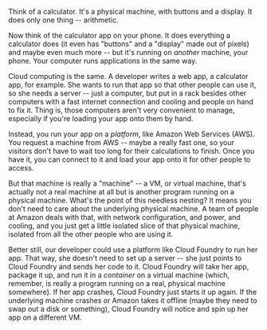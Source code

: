 Think of a calculator. It's a physical machine, with buttons and a display. It does only one thing -- arithmetic.

Now think of the calculator app on your phone. It does everything a calculator does (it even has "buttons" and a "display" made out of pixels) and maybe even much more -- but it's running on *another* machine, your phone. Your computer runs applications in the same way.

Cloud computing is the same. A developer writes a web app, a calculator app, for example. She wants to run that app so that other people can use it, so she needs a server -- just a computer, but put in a rack besides other computers with a fast internet connection and cooling and people on hand to fix it. Thing is, those computers aren't very convenient to manage, especially if you're loading your app onto them by hand.

Instead, you run your app on a *platform*, like Amazon Web Services (AWS). You request a machine from AWS -- maybe a really fast one, so your visitors don't have to wait too long for their calculations to finish. Once you have it, you can connect to it and load your app onto it for other people to access.

But that machine is really a "machine" -- a VM, or virtual machine, that's actually not a real machine at all but is another program running on a physical machine. What's the point of this needless nesting? It means you don't need to care about the underlying physical machine. A team of people at Amazon deals with that, with network configuration, and power, and cooling, and you just get a little isolated slice of that physical machine, isolated from all the other people who are using it.

Better still, our developer could use a platform like Cloud Foundry to run her app. That way, she doesn't need to set up a server -- she just points to Cloud Foundry and sends her code to it. Cloud Foundry will take her app, package it up, and run it in a *container* on a virtual machine (which, remember, is really a program running on a real, physical machine somewhere). If her app crashes, Cloud Foundry just starts it up again. If the underlying machine crashes or Amazon takes it offline
(maybe they need to swap out a disk or something), Cloud Foundry will notice and spin up her app on a different VM.
